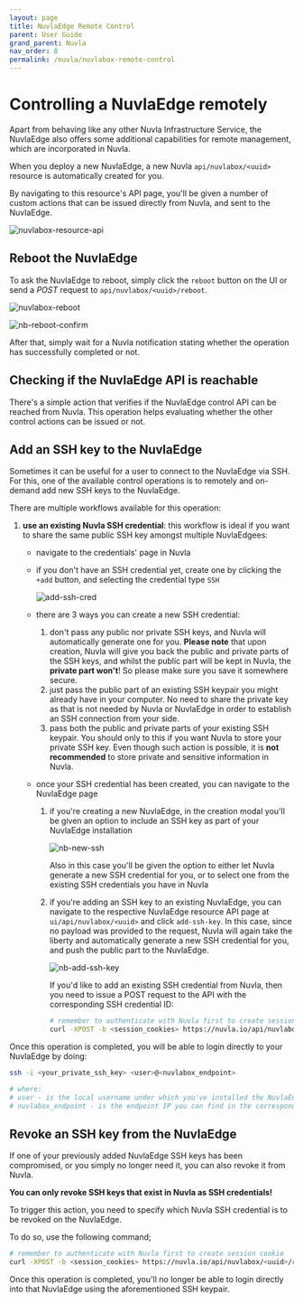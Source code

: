 ```yaml
---
layout: page
title: NuvlaEdge Remote Control
parent: User Guide
grand_parent: Nuvla
nav_order: 8
permalink: /nuvla/nuvlabox-remote-control
---
```


# Controlling a NuvlaEdge remotely

Apart from behaving like any other Nuvla Infrastructure Service, the NuvlaEdge also offers some additional capabilities for remote management, which are incorporated in Nuvla.

When you deploy a new NuvlaEdge, a new Nuvla `api/nuvlabox/<uuid>` resource is automatically created for you.

By navigating to this resource's API page, you'll be given a number of custom actions that can be issued directly from Nuvla, and sent to the NuvlaEdge.

![nuvlabox-resource-api](/assets/img/nuvlabox-resource-api.png)

## Reboot the NuvlaEdge

To ask the NuvlaEdge to reboot, simply click the `reboot` button on the UI or send a _POST_ request to `api/nuvlabox/<uuid>/reboot`.

![nuvlabox-reboot](/assets/img/nb-reboot.png)

![nb-reboot-confirm](/assets/img/nb-reboot-confirm.png)

After that, simply wait for a Nuvla notification stating whether the operation has successfully completed or not.

## Checking if the NuvlaEdge API is reachable

There's a simple action that verifies if the NuvlaEdge control API can be reached from Nuvla. This operation helps evaluating whether the other control actions can be issued or not.

## Add an SSH key to the NuvlaEdge

Sometimes it can be useful for a user to connect to the NuvlaEdge via SSH. For this, one of the available control operations is to remotely and on-demand add new SSH keys to the NuvlaEdge.

There are multiple workflows available for this operation:

 1. **use an existing Nuvla SSH credential**: this workflow is ideal if you want to share the same public SSH key amongst multiple NuvlaEdgees:
    - navigate to the credentials' page in Nuvla
    - if you don't have an SSH credential yet, create one by clicking the `+add` button, and selecting the credential type `SSH`
    
        ![add-ssh-cred](/assets/img/add-ssh-cred.png)
    
    - there are 3 ways you can create a new SSH credential:
        1. don't pass any public nor private SSH keys, and Nuvla will automatically generate one for you. **Please note** that upon creation, Nuvla will give you back the public and private parts of the SSH keys, and whilst the public part will be kept in Nuvla, the **private part won't**! So please make sure you save it somewhere secure.
        2. just pass the public part of an existing SSH keypair you might already have in your computer. No need to share the private key as that is not needed by Nuvla or NuvlaEdge in order to establish an SSH connection from your side.
        3. pass both the public and private parts of your existing SSH keypair. You should only to this if you want Nuvla to store your private SSH key. Even though such action is possible, it is **not recommended** to store private and sensitive information in Nuvla.
        
    - once your SSH credential has been created, you can navigate to the NuvlaEdge page
        1. if you're creating a new NuvlaEdge, in the creation modal you'll be given an option to include an SSH key as part of your NuvlaEdge installation
            
            ![nb-new-ssh](/assets/img/nb-new-ssh.png)
            
           Also in this case you'll be given the option to either let Nuvla generate a new SSH credential for you, or to select one from the existing SSH credentials you have in Nuvla
           
        2. if you're adding an SSH key to an existing NuvlaEdge, you can navigate to the respective NuvlaEdge resource API page at `ui/api/nuvlabox/<uuid>` and click `add-ssh-key`. In this case, since no payload was provided to the request, Nuvla will again take the liberty and automatically generate a new SSH credential for you, and push the public part to the NuvlaEdge. 
        
            ![nb-add-ssh-key](/assets/img/nb-add-ssh-key.png)

            If you'd like to add an existing SSH credential from Nuvla, then you need to issue a POST request to the API with the corresponding SSH credential ID:
          
            ```bash
            # remember to authenticate with Nuvla first to create session cookie
            curl -XPOST -b <session_cookies> https://nuvla.io/api/nuvlabox/<uuid>/add-ssh-key -H content-type:application/json -d '{"credential": "credential/<uuid_ssh_cred>"}'
            ```  
            
            
Once this operation is completed, you will be able to login directly to your NuvlaEdge by doing:

```bash
ssh -i <your_private_ssh_key> <user>@<nuvlabox_endpoint>

# where:
# user - is the local username under which you've installed the NuvlaEdge Engine
# nuvlabox_endpoint - is the endpoint IP you can find in the corresponding NuvlaEdge page in Nuvla 
```

## Revoke an SSH key from the NuvlaEdge

If one of your previously added NuvlaEdge SSH keys has been compromised, or you simply no longer need it, you can also revoke it from Nuvla.

**You can only revoke SSH keys that exist in Nuvla as SSH credentials!**

To trigger this action, you need to specify which Nuvla SSH credential is to be revoked on the NuvlaEdge.

To do so, use the following command;

```bash
# remember to authenticate with Nuvla first to create session cookie
curl -XPOST -b <session_cookies> https://nuvla.io/api/nuvlabox/<uuid>/revoke-ssh-key -H content-type:application/json -d '{"credential": "credential/<uuid_ssh_cred>"}'
```

Once this operation is completed, you'll no longer be able to login directly into that NuvlaEdge using the aforementioned SSH keypair. 
